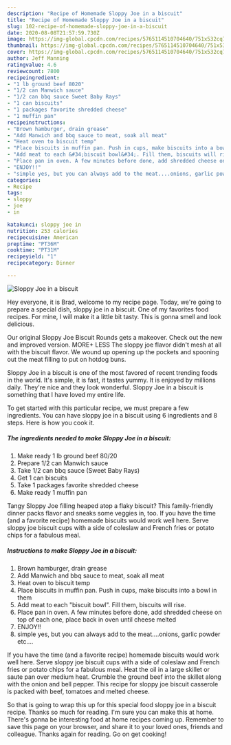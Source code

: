```yaml
---
description: "Recipe of Homemade Sloppy Joe in a biscuit"
title: "Recipe of Homemade Sloppy Joe in a biscuit"
slug: 102-recipe-of-homemade-sloppy-joe-in-a-biscuit
date: 2020-08-08T21:57:59.730Z
image: https://img-global.cpcdn.com/recipes/5765114510704640/751x532cq70/sloppy-joe-in-a-biscuit-recipe-main-photo.jpg
thumbnail: https://img-global.cpcdn.com/recipes/5765114510704640/751x532cq70/sloppy-joe-in-a-biscuit-recipe-main-photo.jpg
cover: https://img-global.cpcdn.com/recipes/5765114510704640/751x532cq70/sloppy-joe-in-a-biscuit-recipe-main-photo.jpg
author: Jeff Manning
ratingvalue: 4.6
reviewcount: 7800
recipeingredient:
- "1 lb ground beef 8020"
- "1/2 can Manwich sauce"
- "1/2 can bbq sauce Sweet Baby Rays"
- "1 can biscuits"
- "1 packages favorite shredded cheese"
- "1 muffin pan"
recipeinstructions:
- "Brown hamburger, drain grease"
- "Add Manwich and bbq sauce to meat, soak all meat"
- "Heat oven to biscuit temp"
- "Place biscuits in muffin pan. Push in cups, make biscuits into a bowl in them"
- "Add meat to each &#34;biscuit bowl&#34;. Fill them, biscuits will rise."
- "Place pan in oven. A few minutes before done, add shredded cheese on top of each one, place back in oven until cheese melted"
- "ENJOY!!"
- "simple yes, but you can always add to the meat....onions, garlic powder etc...."
categories:
- Recipe
tags:
- sloppy
- joe
- in

katakunci: sloppy joe in 
nutrition: 253 calories
recipecuisine: American
preptime: "PT36M"
cooktime: "PT31M"
recipeyield: "1"
recipecategory: Dinner

---
```



![Sloppy Joe in a biscuit](https://img-global.cpcdn.com/recipes/5765114510704640/751x532cq70/sloppy-joe-in-a-biscuit-recipe-main-photo.jpg)

Hey everyone, it is Brad, welcome to my recipe page. Today, we're going to prepare a special dish, sloppy joe in a biscuit. One of my favorites food recipes. For mine, I will make it a little bit tasty. This is gonna smell and look delicious.

Our original Sloppy Joe Biscuit Rounds gets a makeover. Check out the new and improved version. MORE+ LESS The sloppy joe flavor didn&#39;t mesh at all with the biscuit flavor. We wound up opening up the pockets and spooning out the meat filling to put on hotdog buns.

Sloppy Joe in a biscuit is one of the most favored of recent trending foods in the world. It's simple, it is fast, it tastes yummy. It is enjoyed by millions daily. They're nice and they look wonderful. Sloppy Joe in a biscuit is something that I have loved my entire life.


To get started with this particular recipe, we must prepare a few ingredients. You can have sloppy joe in a biscuit using 6 ingredients and 8 steps. Here is how you cook it.

<!--inarticleads1-->

##### The ingredients needed to make Sloppy Joe in a biscuit:

1. Make ready 1 lb ground beef 80/20
1. Prepare 1/2 can Manwich sauce
1. Take 1/2 can bbq sauce (Sweet Baby Rays)
1. Get 1 can biscuits
1. Take 1 packages favorite shredded cheese
1. Make ready 1 muffin pan


Tangy Sloppy Joe filling heaped atop a flaky biscuit? This family-friendly dinner packs flavor and sneaks some veggies in, too. If you have the time (and a favorite recipe) homemade biscuits would work well here. Serve sloppy joe biscuit cups with a side of coleslaw and French fries or potato chips for a fabulous meal. 

<!--inarticleads2-->

##### Instructions to make Sloppy Joe in a biscuit:

1. Brown hamburger, drain grease
1. Add Manwich and bbq sauce to meat, soak all meat
1. Heat oven to biscuit temp
1. Place biscuits in muffin pan. Push in cups, make biscuits into a bowl in them
1. Add meat to each &#34;biscuit bowl&#34;. Fill them, biscuits will rise.
1. Place pan in oven. A few minutes before done, add shredded cheese on top of each one, place back in oven until cheese melted
1. ENJOY!!
1. simple yes, but you can always add to the meat....onions, garlic powder etc....


If you have the time (and a favorite recipe) homemade biscuits would work well here. Serve sloppy joe biscuit cups with a side of coleslaw and French fries or potato chips for a fabulous meal. Heat the oil in a large skillet or saute pan over medium heat. Crumble the ground beef into the skillet along with the onion and bell pepper. This recipe for sloppy joe biscuit casserole is packed with beef, tomatoes and melted cheese. 

So that is going to wrap this up for this special food sloppy joe in a biscuit recipe. Thanks so much for reading. I'm sure you can make this at home. There's gonna be interesting food at home recipes coming up. Remember to save this page on your browser, and share it to your loved ones, friends and colleague. Thanks again for reading. Go on get cooking!
